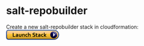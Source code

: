 # salt-repobuilder

Create a new salt-repobuilder stack in cloudformation: [![launch_img][]][launch_link]

[launch_link]: https://console.aws.amazon.com/cloudformation/home?region=us-east-1#/stacks&template=http://s3.amazonaws.com/saltrepo/cfn-salt-repobuilder.json&createName=salt-repobuilder
[launch_img]: cloudformation-launch-stack.png "Launch a new salt-repobuilder stack in CloudFormation!"

